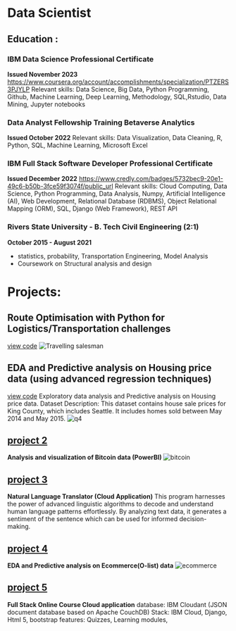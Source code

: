 # Data Scientist


## Education :


### IBM Data Science Professional Certificate 
__Issued November 2023__
<https://www.coursera.org/account/accomplishments/specialization/PTZERS3PJYLP>
Relevant skills: 
Data Science, Big Data, Python Programming, Github, Machine Learning, Deep Learning, Methodology, SQL,Rstudio, Data Mining, Jupyter notebooks

### Data Analyst Fellowship Training Betaverse Analytics 
__Issued October 2022__
Relevant skills: Data Visualization, Data Cleaning, R, Python, SQL, Machine Learning, Microsoft Excel

### IBM Full Stack Software Developer Professional Certificate 
__Issued December 2022__
<https://www.credly.com/badges/5732bec9-20e1-49c6-b50b-3fce59f3074f/public_url>
Relevant skills: 
Cloud Computing, Data Science, Python Programming, Data Analysis, Numpy, Artificial Intelligence (AI), Web Development, Relational Database (RDBMS), Object Relational Mapping (ORM), SQL, Django (Web Framework), REST API

### Rivers State University  - B. Tech Civil Engineering (2:1)
__October 2015 - August 2021__
- statistics, probability, Transportation Engineering, Model Analysis
- Coursework on Structural analysis and design

# Projects:
## Route Optimisation with Python for Logistics/Transportation challenges
[view code](https://github.com/Kreeeva/Route-Optimizer.git)
![Travelling salesman](https://github.com/Kreeeva/Oreva_portfolio/assets/102390650/02c944fd-f49b-486a-b7d5-3b772e64d3e4)


## __EDA and Predictive analysis on Housing price data (using advanced regression techniques)__
[view code](https://github.com/Kreeeva/EDA-HouseSales-Lab.git)
Exploratory data analysis and Predictive analysis on Housing price data. Dataset Description: This dataset contains house sale prices for King County, which includes Seattle. It includes homes sold between May 2014 and May 2015.
![q4](https://github.com/Kreeeva/Oreva_portfolio/assets/102390650/c4325fa2-bca7-48c7-8286-e3221663cd57)


## [project 2](https://github.com/Kreeeva/POWERBI/blob/main/bitcoin%20report.pdf)
__Analysis and visualization of Bitcoin data (PowerBI)__
![bitcoin](https://github.com/Kreeeva/Oreva_portfolio/assets/102390650/1292b08a-dbf9-41b9-a8e1-884f2218588b)


## [project 3](https://github.com/Kreeeva/cazgi-IBM-Watson-NLU-Project.git)
__Natural Language Translator (Cloud Application)__
This program harnesses the power of advanced linguistic algorithms to decode and understand human language patterns effortlessly. By analyzing text data, it generates a sentiment of the sentence which can be used for informed decision-making.


## [project 4](https://github.com/Kreeeva/POWERBI/blob/main/OLIST%20DATA%20DASHBOARD%20(2).pdf)
__EDA and Predictive analysis on Ecommerce(O-list) data__
![ecommerce](https://github.com/Kreeeva/Oreva_portfolio/assets/102390650/01fa367f-2da7-439e-adca-55f921d49ae3)


## [project 5](https://github.com/Kreeeva/final-cloud-app-with-database.git)
__Full Stack Online Course Cloud application__
database: IBM Cloudant (JSON document database based on Apache CouchDB)
Stack: IBM Cloud, Django, Html 5, bootstrap
features: Quizzes, Learning modules, 



